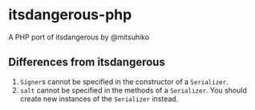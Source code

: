 # itsdangerous-php

A PHP port of itsdangerous by @mitsuhiko

## Differences from itsdangerous

1. `Signer`s cannot be specified in the constructor of a `Serializer`.
2. `salt` cannot be specified in the methods of a `Serializer`. You should create new instances of the `Serializer` instead.

